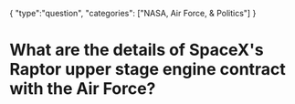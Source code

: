 {
    "type":"question",
    "categories": ["NASA, Air Force, & Politics"]
}

# What are the details of SpaceX's Raptor upper stage engine contract with the Air Force?
